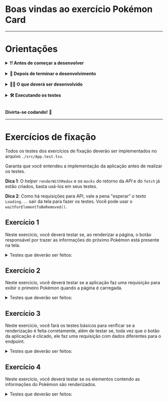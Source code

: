# Boas vindas ao exercício Pokémon Card

---

# Orientações

<details>
  <summary><strong>‼️ Antes de começar a desenvolver</strong></summary><br />

- Crie um fork desse projeto. Para isso, siga [este tutorial de como realizar um fork](https://guides.github.com/activities/forking/).

- Após fazer o fork, clone o repositório criado em seu computador.

- Rode o `npm install`.

- Vá para a branch main de seu projeto e execute o comando `git branch`.

- Mude para a branch pokemon-card com o comando `git checkout -b pokemon-card`. É nessa branch que você realizará a solução do exercício.

- Observe o que deve ser feito nas instruções.

</details><br />

<details>
  <summary><strong>🤝 Depois de terminar o desenvolvimento</strong></summary><br />

- Após a solução dos exercícios, abra um PR em seu repositório forkado e, se quiser, mergeie-o para a main.

⚠ **Atenção!** Quando for criar o PR, você se deparará com a seguinte tela:

![PR do exercício](images/example-pr.png)

- É necessário realizar uma mudança. Clique no *base repository*, como na imagem a seguir:

![Mudando a base do repositório](images/change-base.png)

- Mude para o seu repositório. Seu nome estará na frente do nome dele, por exemplo: `antonio/exercise-pokemon-card`. Depois desse passo, a página deve ficar assim:

![Após mudança](images/after-change.png)

- Agora, basta criar o PULL REQUEST clicando no botão `Create Pull Request`.

➡ Para cada PR, realize esse mesmo processo.

</details><br />

<details>
  <summary><strong>👨‍💻 O que deverá ser desenvolvido</strong></summary><br />

Esse repositório contém uma aplicação funcional, que utiliza a [Poke API](https://pokeapi.co/) e traz o nome e a imagem de cada Pokémon, de forma randômica.

Seu objetivo nesse exercício de fixação é utilizar todos os aprendizados sobre testes assíncronos para garantir que aplicações em React com Redux funcionem corretamente.

- Para implementar seus testes, edite o arquivo `./App.test.tsx`, que se encontra dentro da pasta src, na raiz do projeto. As configurações necessárias para que os testes funcionem corretamente já estão feitas:
  - O *mock* da função *fetch*, no arquivo `src/__mocks__/mockFetch.ts`.
  - O *mock* do retorno da Poke Api, no arquivo `src/__mocks__/pokemon.ts`.
  - A função `renderWithRedux`, no arquivo `src/helpers/renderWithRedux.ts`.

- Ler a aplicação, entendê-la e saber o que testar também é parte do exercício.

</details><br />

<details>
  <summary><strong>🛠️ Executando os testes</strong></summary><br />

- Para rodar os testes, execute o comando:

```bash
npm run test
```

</details><br />

**Divirta-se codando!** 🚀

---

# Exercícios de fixação

Todos os testes dos exercícios de fixação deverão ser implementados no arquivo `./src/App.test.tsx`.

Garanta que você entendeu a implementação da aplicação antes de realizar os testes.

**Dica 1**: O *helper* `renderWithRedux` e os `mocks` do retorno da *API* e do `fetch` já estão criados, basta usá-los em seus testes.

**Dica 2**: Como há requisições para API, vale a pena "esperar" o texto `Loading...` sair da tela para fazer os testes. Você pode usar o `waitForElementToBeRemoved()`.

## Exercício 1

Neste exercício, você deverá testar se, ao renderizar a página, o botão responsável por trazer as informações do próximo Pokémon está presente na tela.

<details>
  <summary>Testes que deverão ser feitos: </summary>

1. Teste se o fetch é chamado uma vez ao carregar a página.
2. Teste se, após a primeira chamada do fetch, o botão de "Próximo Pokémon" está presente na tela.

</details>

## Exercício 2

Neste exercício, você deverá testar se a aplicação faz uma requisição para exibir o primeiro Pokémon quando a página é carregada.

<details>
  <summary>Testes que deverão ser feitos: </summary>

1. Teste se o fetch é chamado apenas uma vez ao carregar a página.
2. Teste se o fetch foi chamado utilizando o endpoint de um Pokémon.
    - Você pode utilizar o endpoint do _Froakie_ para construir esse teste: `https://pokeapi.co/api/v2/pokemon/656/`.

    > **OBS.:** A chamada do fetch depende do retorno da função `randomNumber`. Portanto, para testar se o fetch é chamado com um endpoint específico, você deve ser capaz de controlar o valor que é retornado pela `randomNumber`.

</details>

## Exercício 3

Neste exercício, você fará os testes básicos para verificar se a renderização é feita corretamente, além de testar se, toda vez que o botão da aplicação é clicado, ele faz uma requisição com dados diferentes para o endpoint.

<details>
  <summary>Testes que deverão ser feitos: </summary>

1. Teste se, após clicar no botão que traz o próximo Pokémon, o fetch foi chamado novamente, mas agora utilizando o endpoint com o número identificador de outro Pokémon.
    - Você pode utilizar o endpoint do _Drowzee_ para construir esse teste: `https://pokeapi.co/api/v2/pokemon/96/`.
    - Lembre-se de controlar o valor que é retornado pela função `randomNumber`.

</details>

## Exercício 4

Neste exercício, você deverá testar se os elementos contendo as informações do Pokémon são renderizados.

<details>
  <summary>Testes que deverão ser feitos: </summary>

A tela inicia com um Pokémon renderizado. Com base nisso:

1. Teste se o elemento que exibe o nome do Pokémon está presente na tela. Você pode verificar se o `data-testid=pokemon-name` está na tela.
2. Teste se o elemento que exibe a imagem do Pokémon está presente na tela.
    > Você pode utilizar a [documentação da React Testing Library](https://testing-library.com/docs/queries/about/) para encontrar a query mais adequada para esse caso.

</details>
